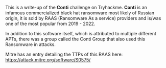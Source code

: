 


This is a write-up of the **Conti** challenge on Tryhackme. **Conti** is an infamous commercialized black hat ransomware most likely of Russian origin, it is sold by RAAS (Ransomware As a service) providers and is/was one of the most popular from 2019 - 2022.

In addition to this software itself, which is attributed to multiple different APTs, there was a group called the Conti Group that also used this Ransomware in attacks.

Mitre has an entry detailing the TTPs of this RAAS here: https://attack.mitre.org/software/S0575/  







